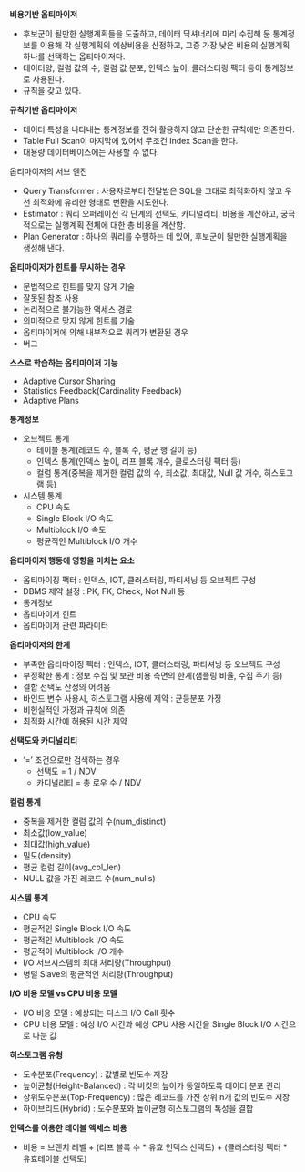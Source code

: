 **비용기반 옵티마이저**

- 후보군이 될만한 실행계획들을 도출하고, 데이터 딕셔너리에 미리 수집해 둔 통계정보를 이용해 각 실행계획의 예상비용을 산정하고, 그중 가장 낮은 비용의 실행계획 하나를 선택하는 옵티마이저다.
- 데이터양, 컬럼 값의 수, 컬럼 값 분포, 인덱스 높이, 클러스터링 팩터 등이 통계정보로 사용된다.
- 규칙을 갖고 있다.

**규칙기반 옵티마이저**

- 데이터 특성을 나타내는 통계정보를 전혀 활용하지 않고 단순한 규칙에만 의존한다.
- Table Full Scan이 마지막에 있어서 무조건 Index Scan을 한다.
- 대용량 데이터베이스에는 사용할 수 없다.

옵티마이저의 서브 엔진

- Query Transformer : 사용자로부터 전달받은 SQL을 그대로 최적화하지 않고 우선 최적화에 유리한 형태로 변환을 시도한다.
- Estimator : 쿼리 오퍼레이션 각 단계의 선택도, 카디널리티, 비용을 계산하고, 궁극적으로는 실행계획 전체에 대한 총 비용을 계산함.
- Plan Generator : 하나의 쿼리를 수행하는 데 있어, 후보군이 될만한 실행계획을 생성해 낸다.

**옵티마이저가 힌트를 무시하는 경우**

- 문법적으로 힌트를 맞지 않게 기술
- 잘못된 참조 사용
- 논리적으로 불가능한 액세스 경로
- 의미적으로 맞지 않게 힌트를 기술
- 옵티마이저에 의해 내부적으로 쿼리가 변환된 경우
- 버그

**스스로 학습하는 옵티마이저 기능**

- Adaptive Cursor Sharing
- Statistics Feedback(Cardinality Feedback)
- Adaptive Plans

**통계정보**

- 오브젝트 통계
    - 테이블 통계(레코드 수, 블록 수, 평균 행 길이 등)
    - 인덱스 통계(인덱스 높이, 리프 블록 개수, 클로스터링 팩터 등)
    - 컬럼 통계(중복을 제거한 컬럼 값의 수, 최소값, 최대값, Null 값 개수, 히스토그램 등)
- 시스템 통계
    - CPU 속도
    - Single Block I/O 속도
    - Multiblock I/O 속도
    - 평균적인 Multiblock I/O 개수

**옵티마이저 행동에 영향을 미치는 요소**

- 옵티마이징 팩터 : 인덱스, IOT, 클러스터링, 파티셔닝 등 오브젝트 구성
- DBMS 제약 설정 : PK, FK, Check, Not Null 등
- 통계정보
- 옵티마이저 힌트
- 옵티마이저 관련 파라미터

**옵티마이저의 한계**

- 부족한 옵티마이징 팩터 : 인덱스, IOT, 클러스터링, 파티셔닝 등 오브젝트 구성
- 부정확한 통계 : 정보 수집 및 보관 비용 측면의 한계(샘플링 비율, 수집 주기 등)
- 결합 선택도 산정의 어려움
- 바인드 변수 사용시, 히스토그램 사용에 제약 : 균등분포 가정
- 비현실적인 가정과 규칙에 의존
- 최적화 시간에 허용된 시간 제약

**선택도와 카디널리티**

- ‘=’ 조건으로만 검색하는 경우
    - 선택도 = 1 / NDV
    - 카디널리티 = 총 로우 수 / NDV

**컬럼 통계**

- 중복을 제거한 컬럼 값의 수(num_distinct)
- 최소값(low_value)
- 최대값(high_value)
- 밀도(density)
- 평균 컬럼 길이(avg_col_len)
- NULL 값을 가진 레코드 수(num_nulls)

**시스템 통계**

- CPU 속도
- 평균적인 Single Block I/O 속도
- 평균적인 Multiblock I/O 속도
- 평균적이 Multiblock I/O 개수
- I/O 서브시스템의 최대 처리량(Throughput)
- 병렬 Slave의 평균적인 처리량(Throughput)

**I/O 비용 모델 vs CPU 비용 모델**

- I/O 비용 모델 : 예상되는 디스크 I/O Call 횟수
- CPU 비용 모델 : 예상 I/O 시간과 예상 CPU 사용 시간을 Single Block I/O 시간으로 나눈 값

**히스토그램 유형**

- 도수분포(Frequency) : 값별로 빈도수 저장
- 높이균형(Height-Balanced) : 각 버킷의 높이가 동일하도록 데이터 분포 관리
- 상위도수분포(Top-Frequency) : 많은 레코드를 가진 상위 n개 값의 빈도수 저장
- 하이브리드(Hybrid) : 도수분포와 높이균형 히스토그램의 톡성을 결합

**인덱스를 이용한 테이블 액세스 비용**

- 비용 = 브랜치 레벨 + (리프 블록 수 * 유효 인덱스 선택도) + (클러스터링 팩터 * 유효테이블 선택도)